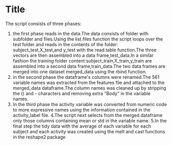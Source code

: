Title
===========================================================
The script consists of three phases:
1. the first phase reads in the data.The data consists of folder with subfolder and files.Using the list.files function the script loops over the test folder and reads in the contents of the folder: subject_test,X_test,and y_test with the read.table function.The three vectors are then assembled into a data frame,test_data.In a similar fashion the training folder content:subject_train,X_train,y_train are assembled into a second data frame,train_data.The two data frames are merged into one dataset merged_data using the rbind function.
2. in the second phase the dataframe's columns were renamed.The 561 variable names was extracted from the features file and attached to the merged_data dataframe.The column names was cleaned up by stripping the () and - characters and removing extra "Body" in the variable names.
3. In the third phase the activity variable was converted from numeric code to more expressive names using the information contained in the activity_label file.
4.The script next selects from the merged dataframe only those columns containing mean or std in the variable name.
5.In the final step the tidy data with the average of each variable for each subject and each activity was created using the melt and cast functions in the reshape2 package
